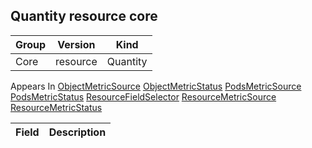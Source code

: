 ## Quantity resource core

Group        | Version     | Kind
------------ | ---------- | -----------
Core | resource | Quantity





<aside class="notice">
Appears In  <a href="#objectmetricsource-v2alpha1">ObjectMetricSource</a>  <a href="#objectmetricstatus-v2alpha1">ObjectMetricStatus</a>  <a href="#podsmetricsource-v2alpha1">PodsMetricSource</a>  <a href="#podsmetricstatus-v2alpha1">PodsMetricStatus</a>  <a href="#resourcefieldselector-v1">ResourceFieldSelector</a>  <a href="#resourcemetricsource-v2alpha1">ResourceMetricSource</a>  <a href="#resourcemetricstatus-v2alpha1">ResourceMetricStatus</a> </aside>

Field        | Description
------------ | -----------

